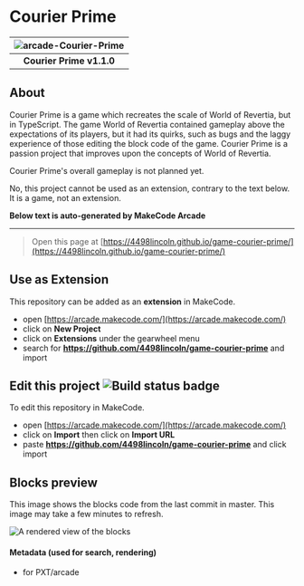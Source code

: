  # Courier Prime
| ![arcade-Courier-Prime](https://user-images.githubusercontent.com/49529648/152655061-72a1a339-0b71-4817-9b46-ab5bea41e461.png) |
| :--: |
| **Courier Prime v1.1.0** |

## About
Courier Prime is a game which recreates the scale of World of Revertia, but in TypeScript. The game World of Revertia contained gameplay above the expectations of its players, but it had its quirks, such as bugs and the laggy experience of those editing the block code of the game. Courier Prime is a passion project that improves upon the concepts of World of Revertia.

Courier Prime's overall gameplay is not planned yet.

No, this project cannot be used as an extension, contrary to the text below. It is a game, not an extension.

**Below text is auto-generated by MakeCode Arcade**

---

> Open this page at [https://4498lincoln.github.io/game-courier-prime/](https://4498lincoln.github.io/game-courier-prime/)

## Use as Extension

This repository can be added as an **extension** in MakeCode.

* open [https://arcade.makecode.com/](https://arcade.makecode.com/)
* click on **New Project**
* click on **Extensions** under the gearwheel menu
* search for **https://github.com/4498lincoln/game-courier-prime** and import

## Edit this project ![Build status badge](https://github.com/4498lincoln/game-courier-prime/workflows/MakeCode/badge.svg)

To edit this repository in MakeCode.

* open [https://arcade.makecode.com/](https://arcade.makecode.com/)
* click on **Import** then click on **Import URL**
* paste **https://github.com/4498lincoln/game-courier-prime** and click import

## Blocks preview

This image shows the blocks code from the last commit in master.
This image may take a few minutes to refresh.

![A rendered view of the blocks](https://github.com/4498lincoln/game-courier-prime/raw/master/.github/makecode/blocks.png)

#### Metadata (used for search, rendering)

* for PXT/arcade
<script src="https://makecode.com/gh-pages-embed.js"></script><script>makeCodeRender("{{ site.makecode.home_url }}", "{{ site.github.owner_name }}/{{ site.github.repository_name }}");</script>
